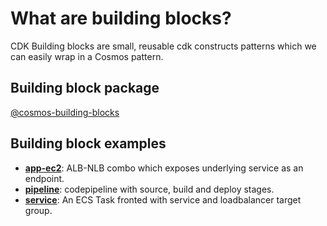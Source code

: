 # What are building blocks?

CDK Building blocks are small, reusable cdk constructs patterns which we can easily wrap in a Cosmos pattern.

## Building block package

[@cosmos-building-blocks](https://github.com/cdk-cosmos/cosmos/tree/master/packages/%40cosmos-building-blocks)

## Building block examples

- [**app-ec2**](https://github.com/cdk-cosmos/cosmos/tree/master/packages/%40cosmos-building-blocks/app-ec2): ALB-NLB combo which exposes underlying service as an endpoint.
- [**pipeline**](https://github.com/cdk-cosmos/cosmos/tree/master/packages/%40cosmos-building-blocks/pipeline): codepipeline with source, build and deploy stages.
- [**service**](https://github.com/cdk-cosmos/cosmos/tree/master/packages/%40cosmos-building-blocks/service): An ECS Task fronted with service and loadbalancer target group.

